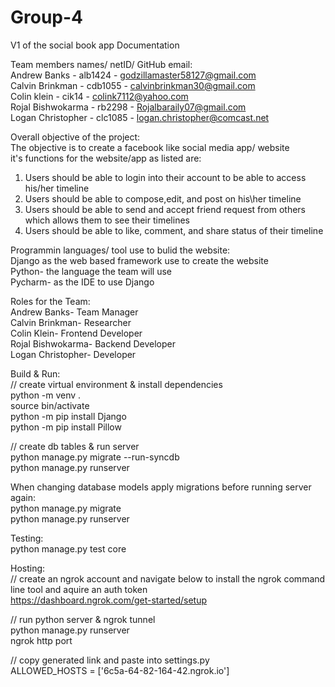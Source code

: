 # Group-4
V1 of the social book app Documentation

Team members names/ netID/ GitHub email: <br />
  Andrew Banks      - alb1424 - godzillamaster58127@gmail.com <br />
  Calvin Brinkman   - cdb1055 - calvinbrinkman30@gmail.com <br />
  Colin klein       - cik14   - colink7112@yahoo.com <br />
  Rojal Bishwokarma - rb2298  - Rojalbaraily07@gmail.com <br />
  Logan Christopher - clc1085 - logan.christopher@comcast.net <br />

Overall objective of the project: <br />
The objective is to create a facebook like social media app/ website <br />
it's functions for the website/app as listed are:
  1. Users should be able to login into their account to be able to access his/her timeline 
  2. Users should be able to compose,edit, and post on his\her timeline
  3. Users should be able to send and accept friend request from others which allows them to see their timelines
  4. Users should be able to like, comment, and share status of their timeline
  
Programmin languages/ tool use to bulid the website: <br />
Django as the web based framework use to create the website  <br />
Python- the language the team will use <br />
Pycharm- as the IDE to use Django <br />

Roles for the Team: <br />
Andrew Banks- Team Manager <br />
Calvin Brinkman- Researcher <br />
Colin Klein- Frontend Developer <br />
Rojal Bishwokarma- Backend Developer <br />
Logan Christopher- Developer <br />

Build & Run: <br />
// create virtual environment & install dependencies <br />
python -m venv . <br />
source bin/activate <br />
python -m pip install Django <br />
python -m pip install Pillow <br />

// create db tables & run server <br />
python manage.py migrate --run-syncdb <br />
python manage.py runserver <br />

When changing database models apply migrations before running server again: <br />
python manage.py migrate <br />
python manage.py runserver <br />

Testing: <br />
python manage.py test core <br />

Hosting: <br />
// create an ngrok account and navigate below to install the ngrok command line tool and aquire an auth token <br />
https://dashboard.ngrok.com/get-started/setup <br />

// run python server & ngrok tunnel <br />
python manage.py runserver <br />
ngrok http port <br />

// copy generated link and paste into settings.py <br />
ALLOWED_HOSTS = ['6c5a-64-82-164-42.ngrok.io'] <br />